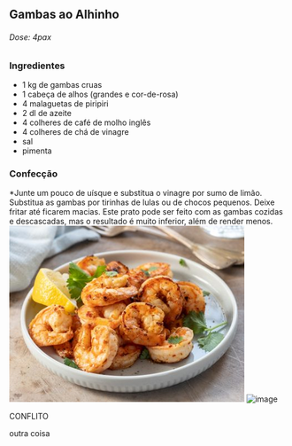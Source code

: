 ## Gambas ao Alhinho

###### Dose: 4pax

### Ingredientes

- 1 kg de gambas cruas
- 1 cabeça de alhos (grandes e cor-de-rosa)
- 4 malaguetas de piripiri
- 2 dl de azeite
- 4 colheres de café de molho inglês
- 4 colheres de chá de vinagre
- sal
- pimenta

### Confecção

\*Junte um pouco de uísque e substitua o vinagre por sumo de limão.
Substitua as gambas por tirinhas de lulas ou de chocos pequenos.
Deixe fritar até ficarem macias.
Este prato pode ser feito com as gambas cozidas e descascadas, mas o resultado é muito inferior, além de render menos.
![alt text](image-5.png)
![image](https://github.com/pedrofranzina/receitas/assets/167815959/a470f821-7f08-45d7-ae4a-d1347f030863)

CONFLITO

outra coisa
